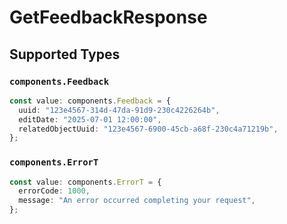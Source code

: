 # GetFeedbackResponse


## Supported Types

### `components.Feedback`

```typescript
const value: components.Feedback = {
  uuid: "123e4567-314d-47da-91d9-230c4226264b",
  editDate: "2025-07-01 12:00:00",
  relatedObjectUuid: "123e4567-6900-45cb-a68f-230c4a71219b",
};
```

### `components.ErrorT`

```typescript
const value: components.ErrorT = {
  errorCode: 1000,
  message: "An error occurred completing your request",
};
```

